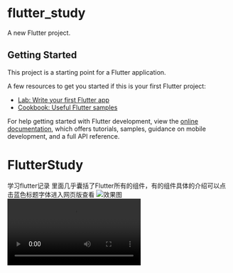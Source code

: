 # flutter_study

A new Flutter project.

## Getting Started

This project is a starting point for a Flutter application.

A few resources to get you started if this is your first Flutter project:

- [Lab: Write your first Flutter app](https://docs.flutter.dev/get-started/codelab)
- [Cookbook: Useful Flutter samples](https://docs.flutter.dev/cookbook)

For help getting started with Flutter development, view the
[online documentation](https://docs.flutter.dev/), which offers tutorials,
samples, guidance on mobile development, and a full API reference.
# FlutterStudy
学习flutter记录
里面几乎囊括了Flutter所有的组件，有的组件具体的介绍可以点击蓝色标题字体进入网页版查看
![效果图](https://github.com/Tomous/FlutterStudy/blob/main/screen.gif)
![dsds](https://github.com/Tomous/FlutterStudy/blob/main/%E5%B1%8F%E5%B9%95%E5%BD%95%E5%88%B6.mov)
